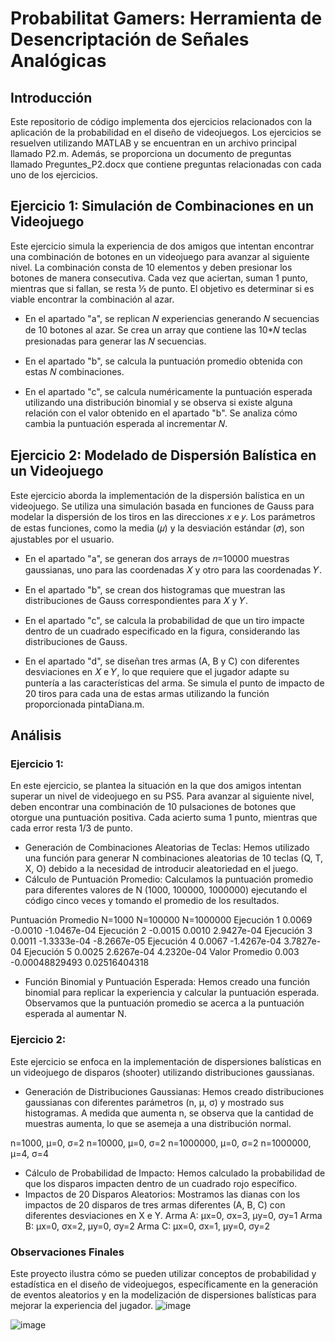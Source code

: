# Probabilitat Gamers: Herramienta de Desencriptación de Señales Analógicas

## Introducción
Este repositorio de código implementa dos ejercicios relacionados con la aplicación de la probabilidad en el diseño de videojuegos. Los ejercicios se resuelven utilizando MATLAB y se encuentran en un archivo principal llamado P2.m. Además, se proporciona un documento de preguntas llamado Preguntes_P2.docx que contiene preguntas relacionadas con cada uno de los ejercicios.

## Ejercicio 1: Simulación de Combinaciones en un Videojuego
Este ejercicio simula la experiencia de dos amigos que intentan encontrar una combinación de botones en un videojuego para avanzar al siguiente nivel. La combinación consta de 10 elementos y deben presionar los botones de manera consecutiva. Cada vez que aciertan, suman 1 punto, mientras que si fallan, se resta ⅓ de punto. El objetivo es determinar si es viable encontrar la combinación al azar.

- En el apartado "a", se replican 𝑁 experiencias generando 𝑁 secuencias de 10 botones al azar. Se crea un array que contiene las 10*𝑁 teclas presionadas para generar las 𝑁 secuencias.

- En el apartado "b", se calcula la puntuación promedio obtenida con estas 𝑁 combinaciones.

- En el apartado "c", se calcula numéricamente la puntuación esperada utilizando una distribución binomial y se observa si existe alguna relación con el valor obtenido en el apartado "b". Se analiza cómo cambia la puntuación esperada al incrementar 𝑁.

## Ejercicio 2: Modelado de Dispersión Balística en un Videojuego
Este ejercicio aborda la implementación de la dispersión balística en un videojuego. Se utiliza una simulación basada en funciones de Gauss para modelar la dispersión de los tiros en las direcciones 𝑥 e 𝑦. Los parámetros de estas funciones, como la media (𝜇) y la desviación estándar (𝜎), son ajustables por el usuario.

- En el apartado "a", se generan dos arrays de 𝑛=10000 muestras gaussianas, uno para las coordenadas 𝑋 y otro para las coordenadas 𝑌.

- En el apartado "b", se crean dos histogramas que muestran las distribuciones de Gauss correspondientes para 𝑋 y 𝑌.

- En el apartado "c", se calcula la probabilidad de que un tiro impacte dentro de un cuadrado especificado en la figura, considerando las distribuciones de Gauss.

- En el apartado "d", se diseñan tres armas (A, B y C) con diferentes desviaciones en 𝑋 e 𝑌, lo que requiere que el jugador adapte su puntería a las características del arma. Se simula el punto de impacto de 20 tiros para cada una de estas armas utilizando la función proporcionada pintaDiana.m.

## Análisis
### Ejercicio 1:
En este ejercicio, se plantea la situación en la que dos amigos intentan superar un nivel de videojuego en su PS5. Para avanzar al siguiente nivel, deben encontrar una combinación de 10 pulsaciones de botones que otorgue una puntuación positiva. Cada acierto suma 1 punto, mientras que cada error resta 1/3 de punto.
- Generación de Combinaciones Aleatorias de Teclas: Hemos utilizado una función para generar N combinaciones aleatorias de 10 teclas (Q, T, X, O) debido a la necesidad de introducir aleatoriedad en el juego.
- Cálculo de Puntuación Promedio: Calculamos la puntuación promedio para diferentes valores de N (1000, 100000, 1000000) ejecutando el código cinco veces y tomando el promedio de los resultados.
 
Puntuación Promedio	N=1000	N=100000	N=1000000
Ejecución 1	0.0069	-0.0010	-1.0467e-04
Ejecución 2	-0.0015	0.0010	2.9427e-04
Ejecución 3	0.0011	-1.3333e-04	-8.2667e-05
Ejecución 4	0.0067	-1.4267e-04	3.7827e-04
Ejecución 5	0.0025	2.6267e-04	4.2320e-04
Valor Promedio	0.003	-0.00048829493	0.02516404318

- Función Binomial y Puntuación Esperada: Hemos creado una función binomial para replicar la experiencia y calcular la puntuación esperada. Observamos que la puntuación promedio se acerca a la puntuación esperada al aumentar N.

### Ejercicio 2:
Este ejercicio se enfoca en la implementación de dispersiones balísticas en un videojuego de disparos (shooter) utilizando distribuciones gaussianas.
- Generación de Distribuciones Gaussianas: Hemos creado distribuciones gaussianas con diferentes parámetros (n, μ, σ) y mostrado sus histogramas. A medida que aumenta n, se observa que la cantidad de muestras aumenta, lo que se asemeja a una distribución normal.

n=1000, μ=0, σ=2
n=10000, μ=0, σ=2
n=1000000, μ=0, σ=2
n=1000000, μ=4, σ=4
- Cálculo de Probabilidad de Impacto: Hemos calculado la probabilidad de que los disparos impacten dentro de un cuadrado rojo específico.
- Impactos de 20 Disparos Aleatorios: Mostramos las dianas con los impactos de 20 disparos de tres armas diferentes (A, B, C) con diferentes desviaciones en X e Y.
Arma A: μx=0, σx=3, μy=0, σy=1
Arma B: μx=0, σx=2, μy=0, σy=2
Arma C: μx=0, σx=1, μy=0, σy=2

### Observaciones Finales
Este proyecto ilustra cómo se pueden utilizar conceptos de probabilidad y estadística en el diseño de videojuegos, específicamente en la generación de eventos aleatorios y en la modelización de dispersiones balísticas para mejorar la experiencia del jugador.
![image](https://github.com/oscarjuly23/Maths/assets/39187459/7d3171ea-c495-436a-b55b-ab616c8e3a06)

![image](https://github.com/oscarjuly23/Maths/assets/39187459/acfc473e-5f16-4637-b11c-216d94627b32)

